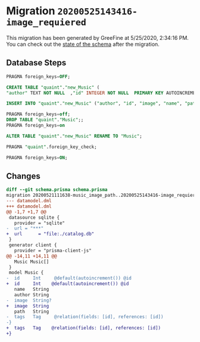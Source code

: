 # Migration `20200525143416-image_requiered`

This migration has been generated by GreeFine at 5/25/2020, 2:34:16 PM.
You can check out the [state of the schema](./schema.prisma) after the migration.

## Database Steps

```sql
PRAGMA foreign_keys=OFF;

CREATE TABLE "quaint"."new_Music" (
"author" TEXT NOT NULL  ,"id" INTEGER NOT NULL  PRIMARY KEY AUTOINCREMENT,"image" TEXT NOT NULL  ,"name" TEXT NOT NULL  ,"path" TEXT NOT NULL  ,FOREIGN KEY ("id") REFERENCES "Tag"("id") ON DELETE CASCADE ON UPDATE CASCADE)

INSERT INTO "quaint"."new_Music" ("author", "id", "image", "name", "path") SELECT "author", "id", "image", "name", "path" FROM "quaint"."Music"

PRAGMA foreign_keys=off;
DROP TABLE "quaint"."Music";;
PRAGMA foreign_keys=on

ALTER TABLE "quaint"."new_Music" RENAME TO "Music";

PRAGMA "quaint".foreign_key_check;

PRAGMA foreign_keys=ON;
```

## Changes

```diff
diff --git schema.prisma schema.prisma
migration 20200521111638-music_image_path..20200525143416-image_requiered
--- datamodel.dml
+++ datamodel.dml
@@ -1,7 +1,7 @@
 datasource sqlite {
   provider = "sqlite"
-  url = "***"
+  url      = "file:./catalog.db"
 }
 generator client {
   provider = "prisma-client-js"
@@ -14,11 +14,11 @@
   Music Music[]
 }
 model Music {
-  id     Int     @default(autoincrement()) @id
+  id     Int    @default(autoincrement()) @id
   name   String
   author String
-  image  String?
+  image  String
   path   String
-  tags   Tag     @relation(fields: [id], references: [id])
-}
+  tags   Tag    @relation(fields: [id], references: [id])
+}
```


